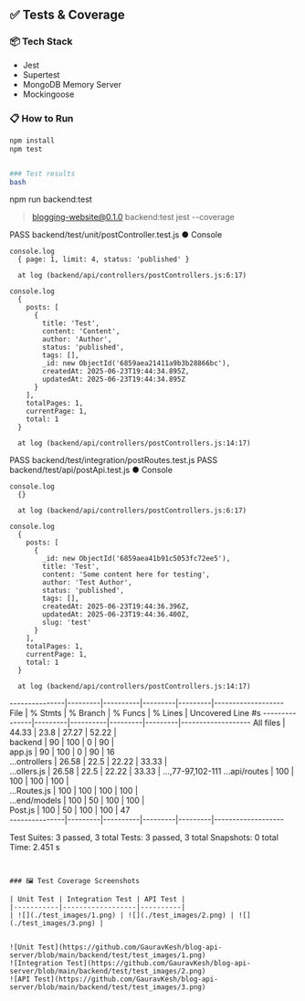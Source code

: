 ## ✅ Tests & Coverage

### 📦 Tech Stack
- Jest
- Supertest
- MongoDB Memory Server
- Mockingoose

### 📋 How to Run
```bash
npm install
npm test


### Test results
bash
```

npm run backend:test

> blogging-website@0.1.0 backend:test
> jest --coverage

 PASS  backend/test/unit/postController.test.js
  ● Console

    console.log
      { page: 1, limit: 4, status: 'published' }

      at log (backend/api/controllers/postControllers.js:6:17)

    console.log
      {
        posts: [
          {
            title: 'Test',
            content: 'Content',
            author: 'Author',
            status: 'published',
            tags: [],
            _id: new ObjectId('6859aea21411a9b3b28866bc'),
            createdAt: 2025-06-23T19:44:34.895Z,
            updatedAt: 2025-06-23T19:44:34.895Z
          }
        ],
        totalPages: 1,
        currentPage: 1,
        total: 1
      }

      at log (backend/api/controllers/postControllers.js:14:17)

 PASS  backend/test/integration/postRoutes.test.js
 PASS  backend/test/api/postApi.test.js
  ● Console

    console.log
      {}

      at log (backend/api/controllers/postControllers.js:6:17)

    console.log
      {
        posts: [
          {
            _id: new ObjectId('6859aea41b91c5053fc72ee5'),
            title: 'Test',
            content: 'Some content here for testing',
            author: 'Test Author',
            status: 'published',
            tags: [],
            createdAt: 2025-06-23T19:44:36.396Z,
            updatedAt: 2025-06-23T19:44:36.400Z,
            slug: 'test'
          }
        ],
        totalPages: 1,
        currentPage: 1,
        total: 1
      }

      at log (backend/api/controllers/postControllers.js:14:17)

---------------|---------|----------|---------|---------|-------------------
File           | % Stmts | % Branch | % Funcs | % Lines | Uncovered Line #s 
---------------|---------|----------|---------|---------|-------------------
All files      |   44.33 |     23.8 |   27.27 |   52.22 |                   
 backend       |      90 |      100 |       0 |      90 |                   
  app.js       |      90 |      100 |       0 |      90 | 16                
 ...ontrollers |   26.58 |     22.5 |   22.22 |   33.33 |                   
  ...ollers.js |   26.58 |     22.5 |   22.22 |   33.33 | ...,77-97,102-111 
 ...api/routes |     100 |      100 |     100 |     100 |                   
  ...Routes.js |     100 |      100 |     100 |     100 |                   
 ...end/models |     100 |       50 |     100 |     100 |                   
  Post.js      |     100 |       50 |     100 |     100 | 47                
---------------|---------|----------|---------|---------|-------------------

Test Suites: 3 passed, 3 total
Tests:       3 passed, 3 total
Snapshots:   0 total
Time:        2.451 s
```


### 🖼️ Test Coverage Screenshots

| Unit Test | Integration Test | API Test |
|-----------|------------------|----------|
| ![](./test_images/1.png) | ![](./test_images/2.png) | ![](./test_images/3.png) |


![Unit Test](https://github.com/GauravKesh/blog-api-server/blob/main/backend/test/test_images/1.png)
![Integration Test](https://github.com/GauravKesh/blog-api-server/blob/main/backend/test/test_images/2.png)
![API Test](https://github.com/GauravKesh/blog-api-server/blob/main/backend/test/test_images/3.png)
